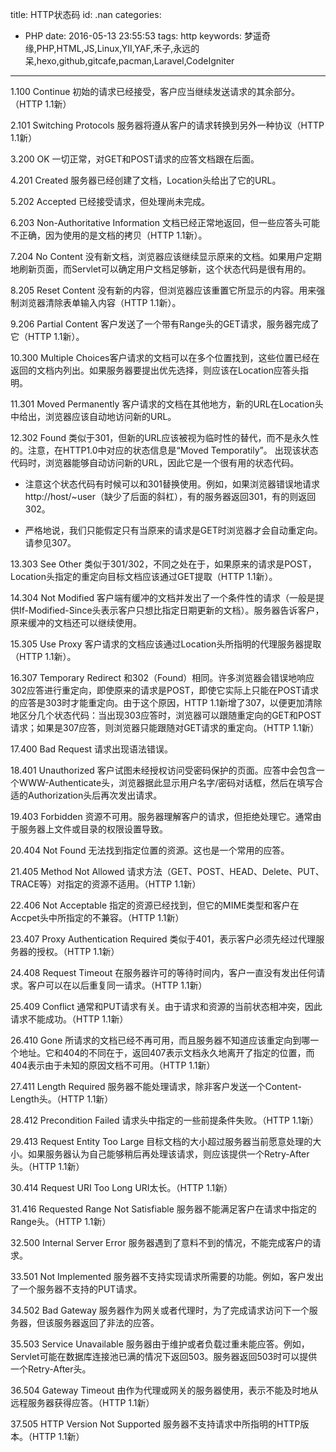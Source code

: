 title: HTTP状态码
id: .nan
categories:
  - PHP
date: 2016-05-13 23:55:53
tags: http
keywords: 梦遥奇缘,PHP,HTML,JS,Linux,YII,YAF,禾子,永远的呆,hexo,github,gitcafe,pacman,Laravel,CodeIgniter
---
1.100 Continue 初始的请求已经接受，客户应当继续发送请求的其余部分。（HTTP 1.1新）

2.101 Switching Protocols 服务器将遵从客户的请求转换到另外一种协议（HTTP 1.1新）

3.200 OK 一切正常，对GET和POST请求的应答文档跟在后面。

4.201 Created 服务器已经创建了文档，Location头给出了它的URL。

5.202 Accepted 已经接受请求，但处理尚未完成。

6.203 Non-Authoritative Information 文档已经正常地返回，但一些应答头可能不正确，因为使用的是文档的拷贝（HTTP 1.1新）。

7.204 No Content 没有新文档，浏览器应该继续显示原来的文档。如果用户定期地刷新页面，而Servlet可以确定用户文档足够新，这个状态代码是很有用的。

8.205 Reset Content 没有新的内容，但浏览器应该重置它所显示的内容。用来强制浏览器清除表单输入内容（HTTP 1.1新）。

9.206 Partial Content 客户发送了一个带有Range头的GET请求，服务器完成了它（HTTP 1.1新）。

10.300 Multiple Choices客户请求的文档可以在多个位置找到，这些位置已经在返回的文档内列出。如果服务器要提出优先选择，则应该在Location应答头指明。

11.301 Moved Permanently 客户请求的文档在其他地方，新的URL在Location头中给出，浏览器应该自动地访问新的URL。

12.302 Found 类似于301，但新的URL应该被视为临时性的替代，而不是永久性的。注意，在HTTP1.0中对应的状态信息是“Moved Temporatily”。
出现该状态代码时，浏览器能够自动访问新的URL，因此它是一个很有用的状态代码。

+ 注意这个状态代码有时候可以和301替换使用。例如，如果浏览器错误地请求http://host/~user（缺少了后面的斜杠），有的服务器返回301，有的则返回302。

+ 严格地说，我们只能假定只有当原来的请求是GET时浏览器才会自动重定向。请参见307。

13.303 See Other 类似于301/302，不同之处在于，如果原来的请求是POST，Location头指定的重定向目标文档应该通过GET提取（HTTP 1.1新）。

14.304 Not Modified 客户端有缓冲的文档并发出了一个条件性的请求（一般是提供If-Modified-Since头表示客户只想比指定日期更新的文档）。服务器告诉客户，原来缓冲的文档还可以继续使用。

15.305 Use Proxy 客户请求的文档应该通过Location头所指明的代理服务器提取（HTTP 1.1新）。

16.307 Temporary Redirect 和302（Found）相同。许多浏览器会错误地响应302应答进行重定向，即使原来的请求是POST，即使它实际上只能在POST请求的应答是303时才能重定向。由于这个原因，HTTP 1.1新增了307，以便更加清除地区分几个状态代码：当出现303应答时，浏览器可以跟随重定向的GET和POST请求；如果是307应答，则浏览器只能跟随对GET请求的重定向。（HTTP 1.1新）

17.400 Bad Request 请求出现语法错误。

18.401 Unauthorized 客户试图未经授权访问受密码保护的页面。应答中会包含一个WWW-Authenticate头，浏览器据此显示用户名字/密码对话框，然后在填写合适的Authorization头后再次发出请求。

19.403 Forbidden 资源不可用。服务器理解客户的请求，但拒绝处理它。通常由于服务器上文件或目录的权限设置导致。

20.404 Not Found 无法找到指定位置的资源。这也是一个常用的应答。

21.405 Method Not Allowed 请求方法（GET、POST、HEAD、Delete、PUT、TRACE等）对指定的资源不适用。（HTTP 1.1新）

22.406 Not Acceptable 指定的资源已经找到，但它的MIME类型和客户在Accpet头中所指定的不兼容。（HTTP 1.1新）

23.407 Proxy Authentication Required 类似于401，表示客户必须先经过代理服务器的授权。（HTTP 1.1新）

24.408 Request Timeout 在服务器许可的等待时间内，客户一直没有发出任何请求。客户可以在以后重复同一请求。（HTTP 1.1新）

25.409 Conflict 通常和PUT请求有关。由于请求和资源的当前状态相冲突，因此请求不能成功。（HTTP 1.1新）

26.410 Gone 所请求的文档已经不再可用，而且服务器不知道应该重定向到哪一个地址。它和404的不同在于，返回407表示文档永久地离开了指定的位置，而404表示由于未知的原因文档不可用。（HTTP 1.1新）

27.411 Length Required 服务器不能处理请求，除非客户发送一个Content-Length头。（HTTP 1.1新）

28.412 Precondition Failed 请求头中指定的一些前提条件失败。（HTTP 1.1新）

29.413 Request Entity Too Large 目标文档的大小超过服务器当前愿意处理的大小。如果服务器认为自己能够稍后再处理该请求，则应该提供一个Retry-After头。（HTTP 1.1新）

30.414 Request URI Too Long URI太长。（HTTP 1.1新）

31.416 Requested Range Not Satisfiable 服务器不能满足客户在请求中指定的Range头。（HTTP 1.1新）

32.500 Internal Server Error 服务器遇到了意料不到的情况，不能完成客户的请求。

33.501 Not Implemented 服务器不支持实现请求所需要的功能。例如，客户发出了一个服务器不支持的PUT请求。

34.502 Bad Gateway 服务器作为网关或者代理时，为了完成请求访问下一个服务器，但该服务器返回了非法的应答。

35.503 Service Unavailable 服务器由于维护或者负载过重未能应答。例如，Servlet可能在数据库连接池已满的情况下返回503。服务器返回503时可以提供一个Retry-After头。

36.504 Gateway Timeout 由作为代理或网关的服务器使用，表示不能及时地从远程服务器获得应答。（HTTP 1.1新）

37.505 HTTP Version Not Supported 服务器不支持请求中所指明的HTTP版本。（HTTP 1.1新）




